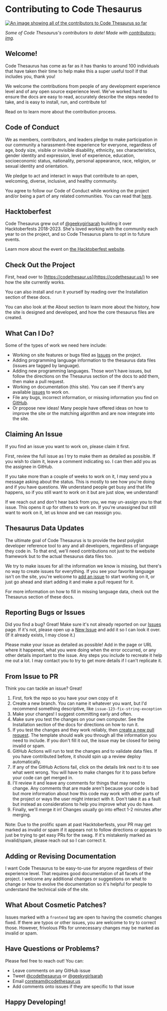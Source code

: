# Contributing to Code Thesaurus

<a href="https://github.com/codethesaurus/codethesaur.us/graphs/contributors">
    <img src="https://contrib.rocks/image?repo=codethesaurus/codethesaur.us&max=100"
        alt="An image showing all of the contributors to Code Thesaurus so far"
        style="margin-left: auto; margin-right: auto; display: block;"/>
</a>

*Some of Code Thesaurus's contributors to date! Made with [contributors-img](https://contrib.rocks).*

## Welcome!

Code Thesaurus has come as far as it has thanks to around 100 individuals that have taken their time to help make this a super useful tool! If that includes you, thank you!

We welcome the contributions from people of any development experience level and of any open source experience level. We've worked hard to ensure the docs are easy to read, accurately describe the steps needed to take, and is easy to install, run, and contribute to!

Read on to learn more about the contribution process.

## Code of Conduct

We as members, contributors, and leaders pledge to make participation in our community a harassment-free experience for everyone, regardless of age, body size, visible or invisible disability, ethnicity, sex characteristics, gender identity and expression, level of experience, education, socioeconomic status, nationality, personal appearance, race, religion, or sexual identity and orientation.

We pledge to act and interact in ways that contribute to an open, welcoming, diverse, inclusive, and healthy community.

You agree to follow our Code of Conduct while working on the project and/or being a part of any related communities. You can read that [here](https://github.com/codethesaurus/codethesaur.us/blob/main/CODE_OF_CONDUCT.md).

## Hacktoberfest

Code Thesaurus grew out of [@geekygirlsarah](https://twitter.com/geekygirlsarah) building it over Hacktoberfests 2018-2023. She's loved working with the community each year to on the project, and so Code Thesaurus plans to opt in to future events.

Learn more about the event on [the Hacktoberfest website](https://hacktoberfest.com/).

## Check Out the Project

First, head over to [https://codethesaur.us](https://codethesaur.us/) to see how the site currently works. 

You can also install and run it yourself by reading over the Installation section of these docs. 

You can also look at the About section to learn more about the history, how the site is designed and developed, and how the core thesaurus files are created.

## What Can I Do?

Some of the types of work we need here include:

* Working on site features or bugs filed as [Issues](https://github.com/codethesaurus/codethesaur.us/issues) on the project.
* Adding programming language information to the thesaurus data files (issues are tagged by language).
* Adding new programming languages. Those won't have issues, but follow the directions on the Thesaurus section of the docs to add them, then make a pull request.
* Working on documentation (this site). You can see if there's any available [issues](https://github.com/codethesaurus/docs/issues) to work on.
* File any bugs, incorrect information, or missing information you find on [GitHub](https://github.com/codethesaurus/codethesaur.us/issues/new/choose/).
* Or propose new ideas! Many people have offered ideas on how to improve the site or the matching algorithm and are now integrate into the site.

## Claiming An Issue

If you find an issue you want to work on, please claim it first.

First, review the full issue as I try to make them as detailed as possible. If you wish to claim it, leave a comment indicating so. I can then add you as the assignee in GitHub.

If you take more than a couple of weeks to work on it, I may send you a message asking about the status. This is mostly to see how you're doing and if you have questions. We understand people get busy and that life happens, so if you still want to work on it but are just slow, we understand!

If we reach out and don't hear back from you, we may un-assign you to that issue. This opens it up for others to work on. If you're unassigned but still want to work on it, let us know and we can reassign you.

## Thesaurus Data Updates

The ultimate goal of Code Thesaurus is to provide the _best_ polyglot developer reference tool to any and all developers, regardless of language they code in. To that end, we'll need contributions not just to the website framework but to the actual thesaurus data files too.

We try to make issues for all the information we know is missing, but there's no way to create issues for everything. If you see your favorite language isn't on the site, you're welcome to [add an issue](https://github.com/codethesaurus/codethesaur.us/issues/new/choose) to start working on it, or just go ahead and start adding it and make a pull request for it.

For more information on how to fill in missing language data, check out the Thesaurus section of these docs.

## Reporting Bugs or Issues

Did you find a bug? Great! Make sure it's not already reported on our [Issues](https://github.com/codethesaurus/codethesaur.us/issues) page. If it's not, please open up a [New Issue](https://github.com/codethesaurus/codethesaur.us/issues/new/choose) and add it so I can look it over. (If it already exists, I may close it.)

Please make your issue as detailed as possible! Add in the page or URL where it happened, what you were doing when the error occurred, or any other details important to the issue. Any steps you include to recreate it help me out a lot. I may contact you to try to get more details if I can't replicate it.

## From Issue to PR

Think you can tackle an issue? Great! 

1. First, fork the repo so you have your own copy of it
2. Create a new branch. You can name it whatever you want, but I'd recommend something descriptive, like `issue-123-fix-string-exception`
3. Make your changes! I suggest committing early and often.
4. Make sure you test the changes on your own computer. See the Installation section of the docs for directions on how to run it.
5. If you test the changes and they work reliably, then [create a new pull request](https://github.com/codethesaurus/codethesaur.us/compare). The template should walk you through all the information you need to include. If you don't fill it out, the issue may be closed for being invalid or spam.
6. GitHub Actions will run to test the changes and to validate data files. If you have contributed before, it should spin up a review deploy automatically.
7. If any of the GitHub Actions fail, click on the details link next to it to see what went wrong. You will have to make changes for it to pass before your code can get merged in.
8. I'll review it and leave any comments for things that may need to change. Any comments that are made aren't because your code is bad but more information about how this code may work with other parts of the project or ways the user might interact with it. Don't take it as a fault but instead as considerations to help you improve what you do have.
9. Finally, we'll merge it in! Changes usually go into effect 1-2 minutes after merging.

Note: Due to the prolific spam at past Hacktoberfests, your PR may get marked as invalid or spam if it appears not to follow directions or appears to just be trying to get easy PRs for the swag. If it's mistakenly marked as invalid/spam, please reach out so I can correct it.

## Adding or Revising Documentation

I want Code Thesaurus to be easy-to-use for anyone regardless of their experience level. That requires good documentation of all facets of the project. I welcome any additional changes or suggestions on what to change or how to evolve the documentation so it's helpful for people to understand the technical side of the site.

## What About Cosmetic Patches?

Issues marked with a `frontend` tag are open to having the cosmetic changes fixed. If there are typos or other issues, you are welcome to try to correct those. However, frivolous PRs for unnecessary changes may be marked as invalid or spam.

## Have Questions or Problems?

Please feel free to reach out! You can:

* Leave comments on any GitHub issue
* Tweet [@codethesaurus](https://twitter.com/codethesaurus) or [@geekygirlsarah](https://twitter.com/geekygirlsarah)
* Email [coreteam@codethesaur.us](mailto:coreteam@codethesaur.us)
* Add comments onto issues if they are specific to that issue

## Happy Developing!
